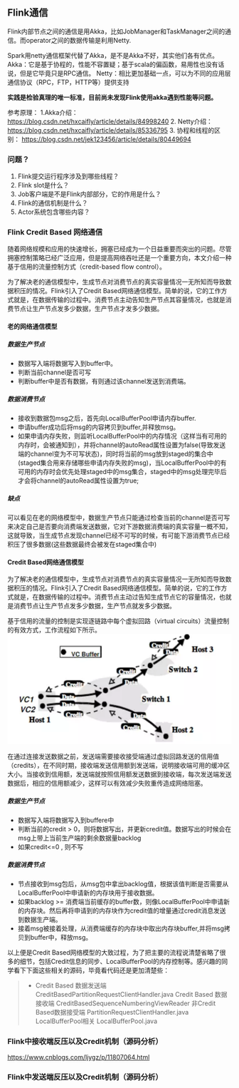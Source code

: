 ## Flink通信
Flink内部节点之间的通信是用Akka，比如JobManager和TaskManager之间的通信。而operator之间的数据传输是利用Netty.

Spark用netty通信框架代替了Akka，是不是Akka不好，其实他们各有优点。
Akka：它是基于协程的，性能不容置疑；基于scala的偏函数，易用性也没有话说，但是它毕竟只是RPC通信。
Netty：相比更加基础一点，可以为不同的应用层通信协议（RPC，FTP，HTTP等）提供支持

**实践是检验真理的唯一标准，目前尚未发现Flink使用akka遇到性能等问题。**

参考原理：
1.Akka介绍： https://blog.csdn.net/hxcaifly/article/details/84998240
2. Netty介绍： https://blog.csdn.net/hxcaifly/article/details/85336795
3. 协程和线程的区别： https://blog.csdn.net/jek123456/article/details/80449694

### 问题？
1. Flink提交运行程序涉及到哪些线程？
2. Flink slot是什么？
3. Job客户端是不是Flink内部部分，它的作用是什么？
4. Flink的通信机制是什么？
5. Actor系统包含哪些内容？

### Flink Credit Based 网络通信
随着网络规模和应用的快速增长，拥塞已经成为一个日益重要而突出的问题。尽管拥塞控制策略已经广泛应用，但是提高网络吞吐还是一个重要方向，本文介绍一种基于信用的流量控制方式（credit-based flow control）。

为了解决老的通信模型中，生成节点对消费节点的真实容量情况一无所知而导致数据积压的情况。Flink引入了Credit Based网络通信模型。简单的说，它的工作方式就是，在数据传输的过程中。消费节点主动告知生产节点其容量情况，也就是消费节点让生产节点发多少数据，生产节点才发多少数据。

#### 老的网络通信模型
##### 数据生产节点
- 数据写入端将数据写入到buffer中。
- 判断当前channel是否可写
- 判断buffer中是否有数据，有则通过该channel发送到消费端。

##### 数据消费节点
- 接收到数据包msg之后，首先向LocalBufferPool申请内存buffer.
- 申请buffer成功后将msg的内容拷贝到buffer,并释放msg。
- 如果申请内存失败，则监听LocalBufferPool中的内存情况（这样当有可用的内存时，会被通知到），并将channel的autoRead属性设置为false(导致发送端的channel变为不可写状态)，同时将当前的msg放到staged的集合中(staged集合用来存储哪些申请内存失败的msg)，当LocalBufferPool中的有可用的内存时会优先处理staged中的msg集合，staged中的msg处理完毕后才会将channel的autoRead属性设置为true;

##### 缺点
可以看见在老的网络模型中，数据生产节点只能通过检查当前的channel是否可写来决定自己是否要向消费端发送数据，它对下游数据消费端的真实容量一概不知，这就导致，当生成节点发现channel已经不可写的时候，有可能下游消费节点已经积压了很多数据(这些数据最终会被发在staged集合中)

#### Credit Based网络通信模型
为了解决老的通信模型中，生成节点对消费节点的真实容量情况一无所知而导致数据积压的情况。Flink引入了Credit Based网络通信模型。简单的说，它的工作方式就是，在数据传输的过程中。消费节点主动过告知生成节点它的容量情况，也就是消费节点让生产节点发多少数据，生产节点就发多少数据。

基于信用的流量的控制是实现逐链路中每个虚拟回路（virtual circuits）流量控制的有效方式，工作流程如下所示。
![Demo](virtualCircuits流量控制.png)

在通过连接发送数据之前，发送端需要接收接受端通过虚拟回路发送的信用值（credits），在不同时期，接收端发送信用额到发送端，说明接收端可用的缓冲区大小。当接收到信用额，发送端就按照信用额发送数据到接收端，每次发送端发送数据后，相应的信用额减少，这样可以有效减少失败重传造成网络阻塞。


##### 数据生产节点
- 数据写入端将数据写入到buffere中
- 判断当前的credit > 0，则将数据写出，并更新credit值。数据写出的时候会在msg上带上当前生产端的剩余数据量backlog
- 如果credit<=0 , 则不写

##### 数据消费节点
- 节点接收到msg包后，从msg包中拿出backlog值，根据该值判断是否需要从LocalBufferPool中申请新的内存块用于接收数据。
- 如果backlog >= 消费端当前缓存的buffer数，则像LocalBufferPool中申请新的内存块。然后再将申请到的内存块作为credit值的增量通过credit消息发送到数据生产端。
- 接着msg被接着处理，从消费端缓存的内存块中取出内存块buffer,并将msg拷贝到buffer中，释放msg。

以上便是Credit Based网络模型的大致过程，为了把主要的流程说清楚省略了很多的细节，包括Credit信息的同步、LocalBufferPool的内存控制等。感兴趣的同学看下下面这些相关的源码，毕竟看代码还是更加清楚些：

>- Credit Based 数据发送端
CreditBasedPartitionRequestClientHandler.java
Credit Based 数据接收端
CreditBasedSequenceNumberingViewReader
非Credit Based数据接受端
PartitionRequestClientHandler.java
LocalBufferPool相关
LocalBufferPool.java

### Flink中接收端反压以及Credit机制（源码分析）
https://www.cnblogs.com/ljygz/p/11807064.html



### Flink中发送端反压以及Credit机制（源码分析）




